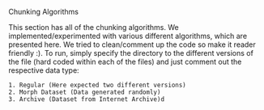 Chunking Algorithms



This section has all of the chunking algorithms. We implemented/experimented with various different algorithms, which are presented here. We tried to clean/comment up the code so make it reader friendly :). To run, simply specify the directory to the different versions of the file (hard coded within each of the files) and just comment out the respective data type:
	
	1. Regular (Here expected two different versions)
	2. Morph Dataset (Data generated randomly)
	3. Archive (Dataset from Internet Archive)d

